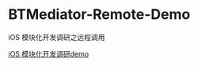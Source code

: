 # BTMediator-Remote-Demo

iOS 模块化开发调研之远程调用

[iOS 模块化开发调研demo](https://github.com/BrooksWon/BTMediator)


